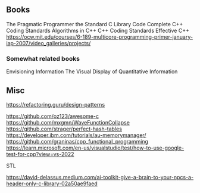 
<div id='stars2'></div>
<div id='stars3'></div>
<div id='stars4'></div>



## Books
The Pragmatic Programmer
the Standard C Library
Code Complete
C++ Coding Standards
Algorithms in C++
C++ Coding Standards
Effective C++
https://ocw.mit.edu/courses/6-189-multicore-programming-primer-january-iap-2007/video_galleries/projects/

### Somewhat related books
  Envisioning Information
  The Visual Display of Quantitative Information

## Misc
https://refactoring.guru/design-patterns

https://github.com/oz123/awesome-c
https://github.com/mxgmn/WaveFunctionCollapse
https://github.com/strager/perfect-hash-tables
https://developer.ibm.com/tutorials/au-memorymanager/
https://github.com/graninas/cpp_functional_programming
https://learn.microsoft.com/en-us/visualstudio/test/how-to-use-google-test-for-cpp?view=vs-2022

STL


https://david-delassus.medium.com/ai-toolkit-give-a-brain-to-your-npcs-a-header-only-c-library-02a50ae9faed













